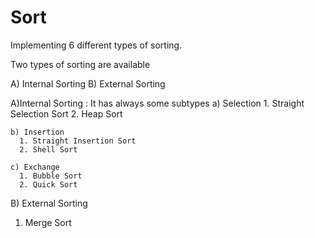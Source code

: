 # Sort
Implementing 6 different types of sorting.

Two types of sorting are available

A) Internal Sorting
B) External Sorting

A)Internal Sorting :
    It has always some subtypes
    a) Selection 
      1. Straight Selection Sort
      2. Heap Sort
     
    b) Insertion
      1. Straight Insertion Sort
      2. Shell Sort
      
    c) Exchange
      1. Bubble Sort
      2. Quick Sort
      
B) External Sorting
  1) Merge Sort
